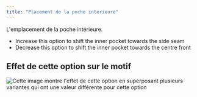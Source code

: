 ```yaml
---
title: "Placement de la poche intérieure"
---
```


L'emplacement de la poche intérieure.

- Increase this option to shift the inner pocket towards the side seam
- Decrease this option to shift the inner pocket towards the centre front

## Effet de cette option sur le motif

![Cette image montre l'effet de cette option en superposant plusieurs variantes qui ont une valeur différente pour cette option](jaeger_innerpocketplacement_sample.svg "Effet de cette option sur le motif")
